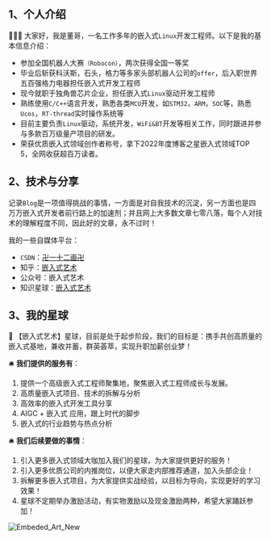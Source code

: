 ## 1、个人介绍

🙍🏻‍♂️  大家好，我是董哥，一名工作多年的嵌入式`Linux`开发工程师。以下是我的基本信息介绍： 

- 参加全国机器人大赛`（Robocon）`，两次获得全国一等奖
- 毕业后斩获科沃斯，石头，格力等多家头部机器人公司的`offer`，后入职世界五百强格力电器担任嵌入式开发工程师
- 现今就职于独角兽芯片企业，担任嵌入式`Linux`驱动开发工程师
- 熟练使用`C/C++`语言开发，熟悉各类`MCU`开发，如`STM32`，`ARM`，`SOC`等，熟悉`Ucos`，`RT-thread`实时操作系统等
- 目前主要负责`Linux`驱动，系统开发，`WiFi&BT`开发等相关工作，同时跟进并参与多款百万级量产项目的研发。 
- 荣获优质嵌入式领域创作者称号，拿下2022年度博客之星嵌入式领域TOP 5，全网收获超百万读者。

## 2、技术与分享

记录`Blog`是一项值得挑战的事情，一方面是对自我技术的沉淀，另一方面也是四万万嵌入式开发者前行路上的加速剂；并且网上大多数文章七零八落，每个人对技术的理解程度不同，因此好的文章，永不过时！

我的一些自媒体平台：

- `CSDN`：[卍一十二画卍](https://blog.csdn.net/dong__ge)
- 知乎：[嵌入式艺术](https://www.zhihu.com/people/Embedded_Art)
- 公众号：嵌入式艺术
- 知识星球：[嵌入式艺术](https://t.zsxq.com/0eUcTOhdO)

## 3、我的星球

🚩  【嵌入式艺术】星球，目前是处于起步阶段，我们的目标是：携手共创高质量的嵌入式基地，兼收并蓄，群英荟萃，实现升职加薪创业梦！ 



🛎️  **我们提供的服务有**： 

1. 提供一个高级嵌入式工程师聚集地，聚焦嵌入式工程师成长与发展。
2. 高质量嵌入式项目、技术的拆解与分析 
3. 高效率的嵌入式开发工具分享 
4. AIGC + 嵌入式 应用，跟上时代的脚步 
5. 嵌入式的行业趋势与热点分析 



🛎️  **我们后续要做的事情**： 

1. 引入更多嵌入式领域大咖加入我们的星球，为大家提供更好的服务！ 
2. 引入更多优质公司的内推岗位，以便大家走内部推荐通道，加入头部企业！ 
3. 拆解更多嵌入式项目，为大家提供实战经验，以目标为导向，实现更好的学习效果！ 
4.  星球不定期举办激励活动，有实物激励以及现金激励两种，希望大家踊跃参加！

![Embeded_Art_New](https://image-1305421143.cos.ap-nanjing.myqcloud.com/image/Embeded_Art_New.gif)
